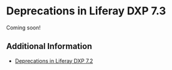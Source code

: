 # Deprecations in Liferay DXP 7.3

Coming soon!

## Additional Information 

* [Deprecations in Liferay DXP 7.2](./deprecations-in-liferay-dxp-7-2.md)